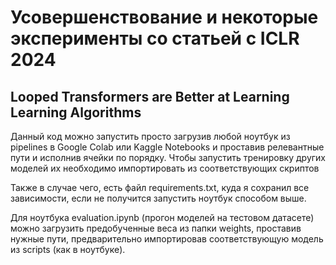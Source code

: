 # Усовершенствование и некоторые эксперименты со статьей с ICLR 2024
## Looped Transformers are Better at Learning Learning Algorithms

Данный код можно запустить просто загрузив любой ноутбук из pipelines в Google Colab или Kaggle Notebooks и проставив релевантные пути и исполнив ячейки по порядку.
Чтобы запустить тренировку других моделей их необходимо импортировать из соответствующих скриптов

Также в случае чего, есть файл requirements.txt, куда я сохранил все зависимости, если не получится запустить ноутбук способом выше. 

Для ноутбука evaluation.ipynb (прогон моделей на тестовом датасете) можно загрузить предобученные веса из папки weights, проставив нужные пути, предварительно импортировав соответствующую модель из scripts (как в ноутбуке).
